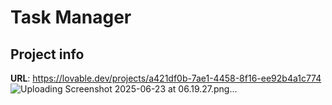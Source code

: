 # Task Manager

## Project info

**URL**: https://lovable.dev/projects/a421df0b-7ae1-4458-8f16-ee92b4a1c774
![Uploading Screenshot 2025-06-23 at 06.19.27.png…]()

